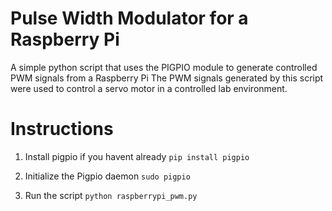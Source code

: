 # Pulse Width Modulator for a Raspberry Pi
A simple python script that uses the PIGPIO module to generate controlled PWM signals from a Raspberry Pi
The PWM signals generated by this script were used to control a servo motor in a controlled lab environment.

# Instructions
1. Install pigpio if you havent already 
```pip install pigpio```

2. Initialize the Pigpio daemon
```sudo pigpio```

3. Run the script
```python raspberrypi_pwm.py```
